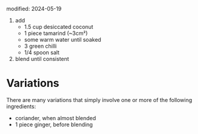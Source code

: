 modified: 2024-05-19

1. add
    - 1.5 cup desiccated coconut
    - 1 piece tamarind (~3cm²)
    - some warm water until soaked
    - 3 green chilli
    - 1/4 spoon salt
2. blend until consistent

# Variations

There are many variations that simply involve one or more of the following ingredients:

- coriander, when almost blended
- 1 piece ginger, before blending
